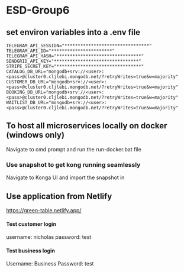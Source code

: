 # ESD-Group6

## set environ variables into a .env file

``` 
TELEGRAM_API_SESSION="********************************"
TELEGRAM_API_ID="***********************"
TELEGRAM_API_HASH="********************************"
SENDGRID_API_KEY="********************************"
STRIPE_SECRET_KEY="********************************"
CATALOG_DB_URL="mongodb+srv://<user>:<pass>@cluster0.cljlebi.mongodb.net/?retryWrites=true&w=majority"
CUSTOMER_DB_URL="mongodb+srv://<user>:<pass>@cluster0.cljlebi.mongodb.net/?retryWrites=true&w=majority"
BOOKING_DB_URL="mongodb+srv://<user>:<pass>@cluster0.cljlebi.mongodb.net/?retryWrites=true&w=majority"
WAITLIST_DB_URL="mongodb+srv://<user>:<pass>@cluster0.cljlebi.mongodb.net/?retryWrites=true&w=majority"  
```

## To host all microservices locally on docker (windows only)
Navigate to cmd prompt and run the run-docker.bat file

### Use snapshot to get kong running seamlessly
Navigate to Konga UI and import the snapshot in


## Use application from Netlify
https://green-table.netlify.app/

#### Test customer login
username: nicholas
password: test

#### Test business login
Username: Business
Password: test